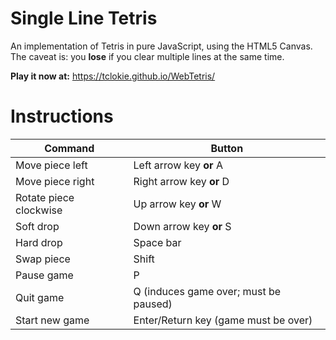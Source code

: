 # Single Line Tetris
An implementation of Tetris in pure JavaScript, using the HTML5 Canvas.
The caveat is: you **lose** if you clear multiple lines at the same time.

**Play it now at:** https://tclokie.github.io/WebTetris/

# Instructions

| Command | Button |
|----------|----------|
| Move piece left | Left arrow key **or** A |
| Move piece right | Right arrow key **or** D |
| Rotate piece clockwise | Up arrow key **or** W  |
| Soft drop | Down arrow key **or** S  |
| Hard drop | Space bar |
| Swap piece | Shift |
| Pause game | P |
| Quit game | Q (induces game over; must be paused) |
| Start new game | Enter/Return key (game must be over) |
